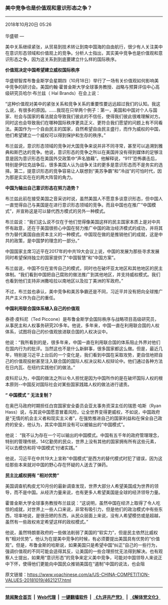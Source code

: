 ### 美中竞争也是价值观和意识形态之争？
------------------------

<div class="published">
 <span class="date" title="中国时间">
  <time datetime="2018-10-20T05:26:46+08:00">
   2018年10月20日 05:26
  </time>
 </span>
</div>
<br/>
<div class="wsw">
 <span class="dateline">
  华盛顿 —
 </span>
 <p>
  美中关系继续紧张，从贸易到技术转让到南中国海的自由航行，很少有人关注美中在意识形态领域和价值观上的竞争。分析人士指出，其实美中竞争也是价值观和意识形态之争，因为这关系到到底要建立什么样的国际秩序。
 </p>
 <p>
  <strong>
   价值观决定中国希望建立威权国际秩序
  </strong>
 </p>
 <p>
  华盛顿智库布鲁金斯学会星期四（10月18日）举行了一场有关价值观如何影响美中竞争的研讨会。美国约翰·霍普金斯大学全球事务教授、战略与预算评估中心高级研究员哈尔·布兰兹（ Hal Brands）在会上说：
 </p>
 <p>
  “这种价值观对美中的紧张关系和竞争关系的重要性要远远超过我们的认知。我这么说，有很多的原因。……我现在只举两个例子：第一，美国和中国对个人与国家、社会与国家的看法就会导致我们彼此的不信任，使得我们彼此很难理解对方。同时这也会导致我们在哪种国际秩序更具正义、更符合我们愿望的问题上有不同看法。美国作为一个自由民主的国家，自然希望自由民主盛行，而作为威权的中国，他们希望建立一个威权可以得到保护和生存的秩序。”
 </p>
 <p>
  布兰兹说，意识形态领域的竞争对大国竞争来说并非不同寻常，甚至可以追溯到雅典和斯巴达的竞争。他说，意识形态的竞争之所以在美国并没有得到媒体的足够注意是因为意识形态在美国外交政策中“声名狼藉”。他解释说，“911”恐怖袭击后，特别是伊拉克战争后，很多美国人认为战争关注的更多是意识形态而不是务实的选择。第二，提意识形态的竞争容易让人联想到“美苏争霸”和“冷战”的可怕时代，因为那是实实在在的两大阵营的角力。
 </p>
 <p>
  <strong>
   中国为输出自己意识形态在努力造势
  </strong>
  <strong>
   ?
  </strong>
 </p>
 <p>
  布兰兹此前在接受美国之音采访时说，虽然美国人不愿意多谈意识形态，但中国人一直觉得自己与美国是在进行意识形态领域的竞争。而且中国也在推广“中国模式”，并宣称这是可以替代西方模式的另外一种模式。
 </p>
 <p>
  布兰兹说：“我们这么说不仅在于他们觉得像美国这样的民主国家本质上是对中共怀有敌意，还在于美国很担心中国在努力推广中国的政治经济模式的成功，并将其作为替代美国自由资本主义的一种模式。中国现在做的是推销他们的成就，这是中共的政策，是中国梦的理念的一部分。”
 </p>
 <p>
  中国国家主席习近平在2017年的中共19大会议上说，中国的发展为那些寻求发展同时希望保持独立的国家提供了“中国智慧”和“中国方案”。
 </p>
 <p>
  布兰兹说，中国不仅在宣传自己的模式，同时也在破坏亚太地区和其他地区的民主体制。“我们看到中国把自己腐败的做法推广到其他地区，并支持威权模式。我们也看到他们支持非洲撒哈拉以南地区以及拉丁美洲的军政府。”
 </p>
 <p>
  不过，布兰兹也承认，美中竞争和美苏争霸还是不同，习近平并没有把向全球推广共产主义作为自己的重任。
 </p>
 <p>
  <strong>
   中国利用联合国体系植入自己的价值观
  </strong>
 </p>
 <p>
  泰德·皮科尼（Ted Piccone）是布鲁金斯学会国际秩序与战略项目高级研究员，从事民主和人权事务研究20多年。他说，多年来，中国一直在利用联合国的人权体系，试图将自己的价值观放进联合国的人权决议中。
 </p>
 <p>
  他说：“我所看到的是，很多年来，中国一直在利用联合国的体系阻止外界对他们在国内行为的批评。当然这也不是什么新鲜事，很多国家都这么做。但是，最近几年，特别是习近平上台后的一个变化是，我们看到中国在采取攻势，更自信地把自己的价值观投射甚至注入联合国的国际人权决议和人权辩论中。他们通过各种方法在日内瓦、在纽约实践他们的做法。”
 </p>
 <p>
  皮科尼认为，中国的做法之所以令人担忧是因为中国所作的是在破坏国际人权的根本原则--中国反对国际社会对某些国家践踏人权的做法进行谴责。
 </p>
 <p>
  <strong>
   “
  </strong>
  <strong>
   中国模式
  </strong>
  <strong>
   ”
  </strong>
  <strong>
   无法复制？
  </strong>
 </p>
 <p>
  在奥巴马政府时期担任白宫国家安全委员会亚太事务资深主任的瑞恩·哈斯（Ryan Hass）说，与其说中国愿意冒着风险，让全世界变得更威权，不如说，中国政府是“无情的机会主义者和现实主义者”，在强势推进自己的国家利益和在保全自己政府的安全，他认为，其实中国并没有可以被输出的“中国模式”。
 </p>
 <p>
  他说： “我不认为存在一个可以输出的中国模式。中国有五千年的政府管理理念，特别的管理传统，14亿勤劳的民众，世界上没有其他的国家拥有所有这些元素，可以去模仿和将‘中国模式’付诸实践。”
 </p>
 <p>
  他说，习近平在中共19大上宣称“中国模式”是西方的替代模式时犯了错误，因为这给那些本来就对中国的野心存在怀疑的人送去了弹药。
 </p>
 <p>
  <strong>
   民主比威权拥有
  </strong>
  <strong>
   “相对优势”
  </strong>
 </p>
 <p>
  美国调查机构皮尤10月份的最新调查发现，世界大部分人希望美国成为世界的领导，而不是中国。从经济力量来说，也有更多人希望美国是全球的经济领导力量。
 </p>
 <p>
  霍普金斯大学全球事务教授布兰兹说：“这说明，虽然中国在经济上取得了令人吃惊的成就，对世界上一些人口来说，非常有吸引力，但是他们的政治模式中有些东西，坦率地说，是很丑陋的东西，从民众层面上来说，没有人希望模仿或是超越，虽然有一些政权肯定希望这样的政权模式。”
 </p>
 <p>
  他说，虽然特朗普政府的一些做法削弱了美国的“软实力”，但是民主依然比威权有“相对优势”。他认为在提美中竞争的时候，有必须要提出美国具有优势的“价值观”。但是，布鲁金斯的哈斯说，如果美国只是希望中国“纠正”自己的一些行为，强调价值观的不同可能会适得其反，让美国的一些合理担忧无法得到解决。也有观察人士提出，如果用“意识形态”的竞争来定义美中竞争，可能对中国领导人来说正中下怀，使得他们更能向中国民众推销美国在“遏制”中国的说法，也会阻
 </p>
</div>

原文链接：https://www.voachinese.com/a/US-CHINA-COMPETITION-VALUES-20181019/4621217.html


------------------------
#### [禁闻聚合首页](https://github.com/gfw-breaker/banned-news/blob/master/README.md) &nbsp;|&nbsp; [Web代理](https://github.com/gfw-breaker/open-proxy/blob/master/README.md) &nbsp;|&nbsp;  [一键翻墙软件](https://github.com/gfw-breaker/nogfw/blob/master/README.md) &nbsp;|&nbsp; [《九评共产党》](https://github.com/gfw-breaker/9ping.md/blob/master/README.md#九评之一评共产党是什么) &nbsp;|&nbsp; [《解体党文化》](https://github.com/gfw-breaker/jtdwh.md/blob/master/README.md#绪论)